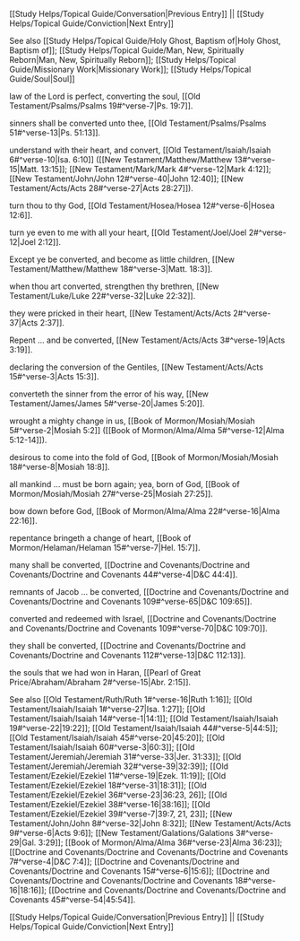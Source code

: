 [[Study Helps/Topical Guide/Conversation|Previous Entry]]  ||  [[Study Helps/Topical Guide/Conviction|Next Entry]]

 See also [[Study Helps/Topical Guide/Holy Ghost, Baptism of|Holy Ghost, Baptism of]]; [[Study Helps/Topical Guide/Man, New, Spiritually Reborn|Man, New, Spiritually Reborn]]; [[Study Helps/Topical Guide/Missionary Work|Missionary Work]]; [[Study Helps/Topical Guide/Soul|Soul]]

 law of the Lord is perfect, converting the soul, [[Old Testament/Psalms/Psalms 19#^verse-7|Ps. 19:7]].

 sinners shall be converted unto thee, [[Old Testament/Psalms/Psalms 51#^verse-13|Ps. 51:13]].

 understand with their heart, and convert, [[Old Testament/Isaiah/Isaiah 6#^verse-10|Isa. 6:10]] ([[New Testament/Matthew/Matthew 13#^verse-15|Matt. 13:15]]; [[New Testament/Mark/Mark 4#^verse-12|Mark 4:12]]; [[New Testament/John/John 12#^verse-40|John 12:40]]; [[New Testament/Acts/Acts 28#^verse-27|Acts 28:27]]).

 turn thou to thy God, [[Old Testament/Hosea/Hosea 12#^verse-6|Hosea 12:6]].

 turn ye even to me with all your heart, [[Old Testament/Joel/Joel 2#^verse-12|Joel 2:12]].

 Except ye be converted, and become as little children, [[New Testament/Matthew/Matthew 18#^verse-3|Matt. 18:3]].

 when thou art converted, strengthen thy brethren, [[New Testament/Luke/Luke 22#^verse-32|Luke 22:32]].

 they were pricked in their heart, [[New Testament/Acts/Acts 2#^verse-37|Acts 2:37]].

 Repent ... and be converted, [[New Testament/Acts/Acts 3#^verse-19|Acts 3:19]].

 declaring the conversion of the Gentiles, [[New Testament/Acts/Acts 15#^verse-3|Acts 15:3]].

 converteth the sinner from the error of his way, [[New Testament/James/James 5#^verse-20|James 5:20]].

 wrought a mighty change in us, [[Book of Mormon/Mosiah/Mosiah 5#^verse-2|Mosiah 5:2]] ([[Book of Mormon/Alma/Alma 5#^verse-12|Alma 5:12-14]]).

 desirous to come into the fold of God, [[Book of Mormon/Mosiah/Mosiah 18#^verse-8|Mosiah 18:8]].

 all mankind ... must be born again; yea, born of God, [[Book of Mormon/Mosiah/Mosiah 27#^verse-25|Mosiah 27:25]].

 bow down before God, [[Book of Mormon/Alma/Alma 22#^verse-16|Alma 22:16]].

 repentance bringeth a change of heart, [[Book of Mormon/Helaman/Helaman 15#^verse-7|Hel. 15:7]].

 many shall be converted, [[Doctrine and Covenants/Doctrine and Covenants/Doctrine and Covenants 44#^verse-4|D&C 44:4]].

 remnants of Jacob ... be converted, [[Doctrine and Covenants/Doctrine and Covenants/Doctrine and Covenants 109#^verse-65|D&C 109:65]].

 converted and redeemed with Israel, [[Doctrine and Covenants/Doctrine and Covenants/Doctrine and Covenants 109#^verse-70|D&C 109:70]].

 they shall be converted, [[Doctrine and Covenants/Doctrine and Covenants/Doctrine and Covenants 112#^verse-13|D&C 112:13]].

 the souls that we had won in Haran, [[Pearl of Great Price/Abraham/Abraham 2#^verse-15|Abr. 2:15]].

 See also [[Old Testament/Ruth/Ruth 1#^verse-16|Ruth 1:16]]; [[Old Testament/Isaiah/Isaiah 1#^verse-27|Isa. 1:27]]; [[Old Testament/Isaiah/Isaiah 14#^verse-1|14:1]]; [[Old Testament/Isaiah/Isaiah 19#^verse-22|19:22]]; [[Old Testament/Isaiah/Isaiah 44#^verse-5|44:5]]; [[Old Testament/Isaiah/Isaiah 45#^verse-20|45:20]]; [[Old Testament/Isaiah/Isaiah 60#^verse-3|60:3]]; [[Old Testament/Jeremiah/Jeremiah 31#^verse-33|Jer. 31:33]]; [[Old Testament/Jeremiah/Jeremiah 32#^verse-39|32:39]]; [[Old Testament/Ezekiel/Ezekiel 11#^verse-19|Ezek. 11:19]]; [[Old Testament/Ezekiel/Ezekiel 18#^verse-31|18:31]]; [[Old Testament/Ezekiel/Ezekiel 36#^verse-23|36:23, 26]]; [[Old Testament/Ezekiel/Ezekiel 38#^verse-16|38:16]]; [[Old Testament/Ezekiel/Ezekiel 39#^verse-7|39:7, 21, 23]]; [[New Testament/John/John 8#^verse-32|John 8:32]]; [[New Testament/Acts/Acts 9#^verse-6|Acts 9:6]]; [[New Testament/Galations/Galations 3#^verse-29|Gal. 3:29]]; [[Book of Mormon/Alma/Alma 36#^verse-23|Alma 36:23]]; [[Doctrine and Covenants/Doctrine and Covenants/Doctrine and Covenants 7#^verse-4|D&C 7:4]]; [[Doctrine and Covenants/Doctrine and Covenants/Doctrine and Covenants 15#^verse-6|15:6]]; [[Doctrine and Covenants/Doctrine and Covenants/Doctrine and Covenants 18#^verse-16|18:16]]; [[Doctrine and Covenants/Doctrine and Covenants/Doctrine and Covenants 45#^verse-54|45:54]].

[[Study Helps/Topical Guide/Conversation|Previous Entry]]  ||  [[Study Helps/Topical Guide/Conviction|Next Entry]]